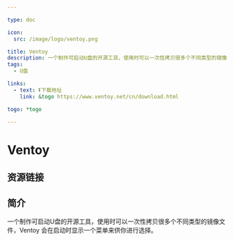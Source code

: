 ```yaml
---

type: doc

icon:
  src: /image/logo/ventoy.png

title: Ventoy
description: 一个制作可启动U盘的开源工具，使用时可以一次性拷贝很多个不同类型的镜像文件，Ventoy 会在启动时显示一个菜单来供你进行选择。
tags:
  - U盘

links:
  - text: ⏬下载地址
    link: &togo https://www.ventoy.net/cn/download.html

togo: *togo

---
```


<ShowLogo />

# Ventoy

<ShowTags />

<ShowBreadcrumb />

## 资源链接

<ShowLinks />

## 简介

一个制作可启动U盘的开源工具，使用时可以一次性拷贝很多个不同类型的镜像文件，Ventoy 会在启动时显示一个菜单来供你进行选择。
